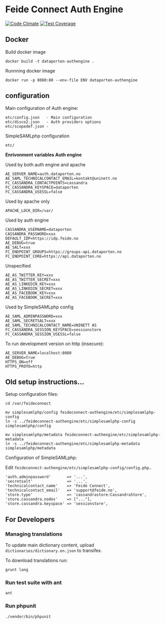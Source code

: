 # Feide Connect Auth Engine

[![Code Climate](https://codeclimate.com/github/feideconnect/feideconnect-authengine/badges/gpa.svg)](https://codeclimate.com/github/feideconnect/feideconnect-authengine)
[![Test Coverage](https://codeclimate.com/github/feideconnect/feideconnect-authengine/badges/coverage.svg)](https://codeclimate.com/github/feideconnect/feideconnect-authengine)


## Docker


Build docker image

```
docker build -t dataporten-authengine .
```

Runnning docker image

```
docker run -p 8080:80 --env-file ENV dataporten-authengine
```

## configuration

Main configuration of Auth engine:

```
etc/config.json   - Main configuration
etc/disco2.json   - Auth providers options
etc/scopedef.json -
```

SimpleSAMLphp configuration

```
etc/
```

**Enrivonment variables Auth engine**

Used by both auth engine and apache

```
AE_SERVER_NAME=auth.dataporten.no
AE_SAML_TECHNICALCONTACT_EMAIL=kontakt@uninett.no
FC_CASSANDRA_CONTACTPOINTS=cassandra
FC_CASSANDRA_KEYSPACE=dataporten
FC_CASSANDRA_USESSL=false
```

Used by apache only

```
APACHE_LOCK_DIR=/var/
```

Used by auth engine

```
CASSANDRA_USERNAME=dataporten
CASSANDRA_PASSWORD=xxx
DEFAULT_IDP=https://idp.feide.no
AE_DEBUG=true
AE_SALT=xxx
FC_ENDPOINT_GROUPS=https://groups-api.dataporten.no
FC_ENDPOINT_CORE=https://api.dataporten.no
```

Unspecified

```
AE_AS_TWITTER_KEY=xxx
AE_AS_TWITTER_SECRET=xxx
AE_AS_LINKEDIN_KEY=xxx
AE_AS_LINKEDIN_SECRET=xxx
AE_AS_FACEBOOK_KEY=xxx
AE_AS_FACEBOOK_SECRET=xxx
```

Used by SimpleSAMLphp config

```
AE_SAML_ADMINPASSWORD=xxx
AE_SAML_SECRETSALT=xxx
AE_SAML_TECHNICALCONTACT_NAME=UNINETT AS
FC_CASSANDRA_SESSION_KEYSPACE=sessionstore
FC_CASSANDRA_SESSION_USESSL=false
```

To run development version on http (insecure):

```
AE_SERVER_NAME=localhost:8080
AE_DEBUG=true
HTTPS_ON=off
HTTPS_PROTO=http
```


## Old setup instructions...

Setup configuration files:

	cd /var/feideconnect

	mv simplesamlphp/config feideconnect-authengine/etc/simplesamlphp-config
	ln -s ../feideconnect-authengine/etc/simplesamlphp-config simplesamlphp/config

	mv simplesamlphp/metadata feideconnect-authengine/etc/simplesamlphp-metadata
	ln -s ../feideconnect-authengine/etc/simplesamlphp-metadata simplesamlphp/metadata


Configuration of SimpleSAMLphp:


Edit `feideconnect-authengine/etc/simplesamlphp-config/config.php`..


    'auth.adminpassword'       => '...',
    'secretsalt'               => '...',
    'technicalcontact_name'    => 'Feide Connect',
    'technicalcontact_email'   => 'support@feide.no',
    'store.type'               => 'cassandrastore:CassandraStore',
    'store.cassandra.nodes'    => ["..."],
    'store.cassandra.keyspace' => 'sessionstore',

## For Developers

### Managing translations

To update main dictionary content, upload `dictionaries/dictionary.en.json` to transifex.

To download translations run:

```
grunt lang
```

### Run test suite with ant

```
ant
```

### Run phpunit

```
./vendor/bin/phpunit
```

